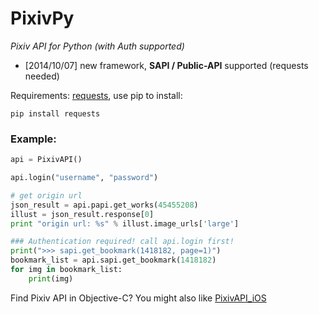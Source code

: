 PixivPy
======
_Pixiv API for Python (with Auth supported)_

* [2014/10/07] new framework, **SAPI / Public-API** supported (requests needed)

Requirements: [requests](https://pypi.python.org/pypi/requests), use pip to install:

~~~~
pip install requests
~~~~

### Example:

~~~~~ python
api = PixivAPI()

api.login("username", "password")

# get origin url
json_result = api.papi.get_works(45455208)
illust = json_result.response[0]
print "origin url: %s" % illust.image_urls['large']

### Authentication required! call api.login first!
print(">>> sapi.get_bookmark(1418182, page=1)")
bookmark_list = api.sapi.get_bookmark(1418182)
for img in bookmark_list:
	print(img)
~~~~~

Find Pixiv API in Objective-C? You might also like [PixivAPI_iOS](https://github.com/upbit/PixivAPI_iOS)
